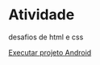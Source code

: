 # Atividade
<p> desafios de html e css</p>
<a href="https://tecnicoemerson.github.io/Atividade/desafio-3-refazendo/android.html">Executar projeto Android </a>